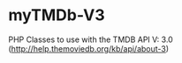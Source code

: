 myTMDb-V3
=========

PHP Classes to use with the TMDB API V: 3.0 (http://help.themoviedb.org/kb/api/about-3)